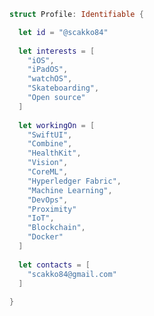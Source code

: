 ```swift
struct Profile: Identifiable {

  let id = "@scakko84"
  
  let interests = [
    "iOS",
    "iPadOS",
    "watchOS",
    "Skateboarding",
    "Open source"
  ]
  
  let workingOn = [
    "SwiftUI", 
    "Combine",
    "HealthKit",
    "Vision",
    "CoreML",
    "Hyperledger Fabric",
    "Machine Learning",
    "DevOps",
    "Proximity"
    "IoT",
    "Blockchain",
    "Docker"
  ]
  
  let contacts = [
    "scakko84@gmail.com"
  ]
  
}
```

<!---
scakko84/scakko84 is a ✨ special ✨ repository because its `README.md` (this file) appears on your GitHub profile.
You can click the Preview link to take a look at your changes.
--->
